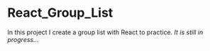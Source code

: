 # React_Group_List
In this project I create a group list with React to practice.
*It is still in progress...*
